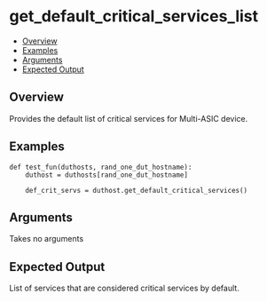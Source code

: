 # get_default_critical_services_list

- [Overview](#overview)
- [Examples](#examples)
- [Arguments](#arguments)
- [Expected Output](#expected-output)

## Overview
Provides the default list of critical services for Multi-ASIC device.

## Examples
```
def test_fun(duthosts, rand_one_dut_hostname):
    duthost = duthosts[rand_one_dut_hostname]

    def_crit_servs = duthost.get_default_critical_services()
```

## Arguments
Takes no arguments

## Expected Output
List of services that are considered critical services by default.
